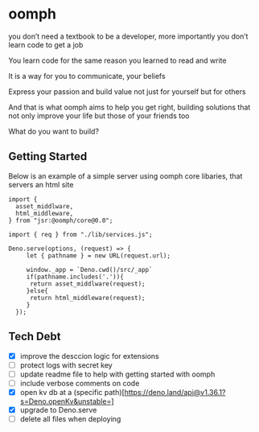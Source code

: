 # oomph

you don’t need a textbook to be a developer, more importantly you don’t learn code to get a job

You learn code for the same reason you learned to read and write

It is a way for you to communicate, your beliefs

Express your passion and build value not just for yourself but for others

And that is what oomph aims to help you get right, building solutions that not only improve your life but those of your friends too

What do you want to build?

## Getting Started

Below is an example of a simple server using oomph core libaries, that
servers an html site

```
import {
  asset_middlware,
  html_middleware,
} from "jsr:@oomph/core@0.0";

import { req } from "./lib/services.js";

Deno.serve(options, (request) => {
     let { pathname } = new URL(request.url);
     
     window._app = `Deno.cwd()/src/_app`
     if(pathname.includes('.')){
      return asset_middlware(request);
     }else{
      return html_middleware(request);
     }
  });

```

## Tech Debt

- [x] improve the desccion logic for extensions
- [ ] protect logs with secret key
- [ ] update readme file to help with getting started with oomph
- [ ] include verbose comments on code
- [x] open kv db at a (specific
      path)[https://deno.land/api@v1.36.1?s=Deno.openKv&unstable=]
- [x] upgrade to Deno.serve
- [ ] delete all files when deploying
